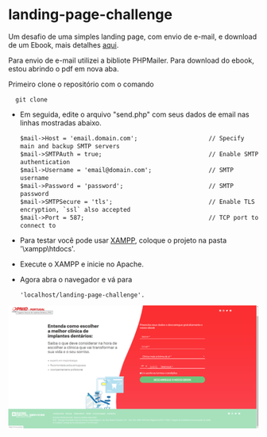 # landing-page-challenge

Um desafio de uma simples landing page, com envio de e-mail, e download de um Ebook, mais detalhes [aqui](/assets/docs/readme.pdf).

Para envio de e-mail utilizei a bibliote PHPMailer.
Para download do ebook, estou abrindo o pdf em nova aba.

 Primeiro clone o repositório com o comando
                
      git clone

* Em seguida, edite o arquivo "send.php" com seus dados de email nas linhas mostradas abaixo.

      $mail->Host = 'email.domain.com';                    // Specify main and backup SMTP servers
      $mail->SMTPAuth = true;                              // Enable SMTP authentication
      $mail->Username = 'email@domain.com';                // SMTP username
      $mail->Password = 'password';                        // SMTP password
      $mail->SMTPSecure = 'tls';                           // Enable TLS encryption, `ssl` also accepted
      $mail->Port = 587;                                   // TCP port to connect to


* Para testar você pode usar [XAMPP](https://www.apachefriends.org/pt_br/index.html), coloque o projeto na pasta '\xampp\htdocs'.

* Execute o XAMPP e inicie no Apache.

* Agora abra o navegador e vá para

      'localhost/landing-page-challenge'.

<img alt="landing-page" src="/assets/images/layout-teste-dev.png" />


